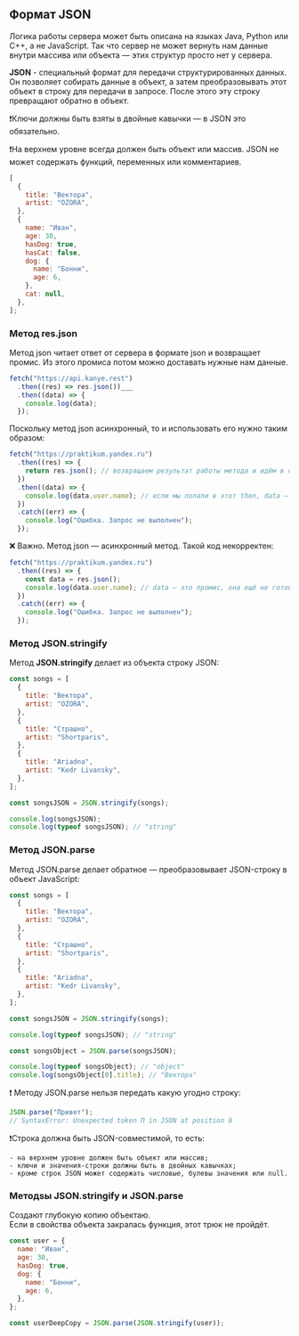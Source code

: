 ## Формат JSON

Логика работы сервера может быть описана на языках Java, Python или C++, а не JavaScript. Так что сервер не может вернуть нам данные внутри массива или объекта — этих структур просто нет у сервера.

**JSON** - специальный формат для передачи структурированных данных. Он позволяет собирать данные в объект, а затем преобразовывать этот объект в строку для передачи в запросе. После этого эту строку превращают обратно в объект.

❗Ключи должны быть взяты в двойные кавычки — в JSON это обязательно.

❗На верхнем уровне всегда должен быть объект или массив. JSON не может содержать функций, переменных или комментариев.

```javascript
[
  {
    title: "Вектора",
    artist: "OZORA",
  },
  {
    name: "Иван",
    age: 30,
    hasDog: true,
    hasCat: false,
    dog: {
      name: "Бонни",
      age: 6,
    },
    cat: null,
  },
];
```

### Метод res.json

Метод json читает ответ от сервера в формате json и возвращает промис. Из этого промиса потом можно доставать нужные нам данные.

```javascript
fetch("https://api.kanye.rest")
  .then((res) => res.json())___
  .then((data) => {
    console.log(data);
  });
```

Поскольку метод json асинхронный, то и использовать его нужно таким образом:

```javascript
fetch("https://praktikum.yandex.ru")
  .then((res) => {
    return res.json(); // возвращаем результат работы метода и идём в следующий then
  })
  .then((data) => {
    console.log(data.user.name); // если мы попали в этот then, data — это объект
  })
  .catch((err) => {
    console.log("Ошибка. Запрос не выполнен");
  });
```

❌ Важно. Метод json — асинхронный метод. Такой код некорректен:

```javascript
fetch("https://praktikum.yandex.ru")
  .then((res) => {
    const data = res.json();
    console.log(data.user.name); // data — это промис, она ещё не готова
  })
  .catch((err) => {
    console.log("Ошибка. Запрос не выполнен");
  });
```
### Метод JSON.stringify

Метод **JSON.stringify** делает из объекта строку JSON:

```javascript
const songs = [
  {
    title: "Вектора",
    artist: "OZORA",
  },
  {
    title: "Страшно",
    artist: "Shortparis",
  },
  {
    title: "Ariadna",
    artist: "Kedr Livansky",
  },
];

const songsJSON = JSON.stringify(songs);

console.log(songsJSON);
console.log(typeof songsJSON); // "string"
```

### Метод JSON.parse

Метод JSON.parse делает обратное — преобразовывает JSON-строку в объект JavaScript:

```javascript
const songs = [
  {
    title: "Вектора",
    artist: "OZORA",
  },
  {
    title: "Страшно",
    artist: "Shortparis",
  },
  {
    title: "Ariadna",
    artist: "Kedr Livansky",
  },
];

const songsJSON = JSON.stringify(songs);

console.log(typeof songsJSON); // "string"

const songsObject = JSON.parse(songsJSON);

console.log(typeof songsObject); // "object"
console.log(songsObject[0].title); // "Вектора"
```

❗ Методу JSON.parse нельзя передать какую угодно строку:

```javascript
JSON.parse("Привет");
// SyntaxError: Unexpected token П in JSON at position 0
```

❗Строка должна быть JSON-совместимой, то есть:

```
- на верхнем уровне должен быть объект или массив;
- ключи и значения-строки должны быть в двойных кавычках;
- кроме строк JSON может содержать числовые, булевы значения или null.
```

### Методsы JSON.stringify и JSON.parse

Создают глубокую копию объектаю. \
Если в свойства объекта закралась функция, этот трюк не пройдёт.

```javascript
const user = {
  name: "Иван",
  age: 30,
  hasDog: true,
  dog: {
    name: "Бонни",
    age: 6,
  },
};

const userDeepCopy = JSON.parse(JSON.stringify(user));
```
